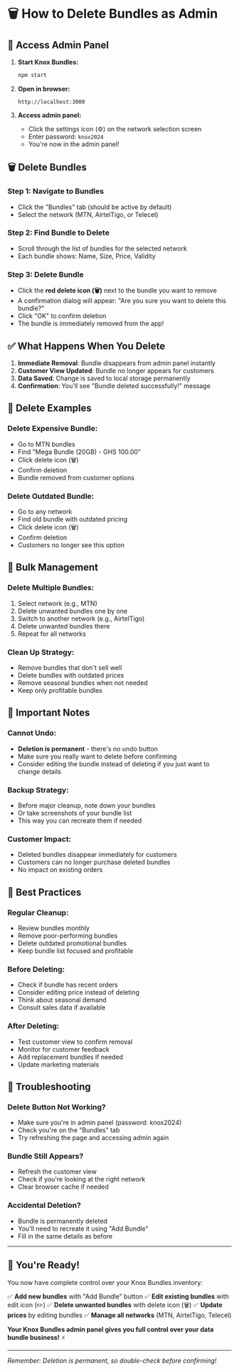 # 🗑️ How to Delete Bundles as Admin

## 🔧 Access Admin Panel

1. **Start Knox Bundles:**
   ```bash
   npm start
   ```

2. **Open in browser:**
   ```
   http://localhost:3000
   ```

3. **Access admin panel:**
   - Click the settings icon (⚙️) on the network selection screen
   - Enter password: `knox2024`
   - You're now in the admin panel!

## 🗑️ Delete Bundles

### Step 1: Navigate to Bundles
- Click the "Bundles" tab (should be active by default)
- Select the network (MTN, AirtelTigo, or Telecel)

### Step 2: Find Bundle to Delete
- Scroll through the list of bundles for the selected network
- Each bundle shows: Name, Size, Price, Validity

### Step 3: Delete Bundle
- Click the **red delete icon (🗑️)** next to the bundle you want to remove
- A confirmation dialog will appear: "Are you sure you want to delete this bundle?"
- Click "OK" to confirm deletion
- The bundle is immediately removed from the app!

## ✅ What Happens When You Delete

1. **Immediate Removal**: Bundle disappears from admin panel instantly
2. **Customer View Updated**: Bundle no longer appears for customers
3. **Data Saved**: Change is saved to local storage permanently
4. **Confirmation**: You'll see "Bundle deleted successfully!" message

## 🎯 Delete Examples

### Delete Expensive Bundle:
- Go to MTN bundles
- Find "Mega Bundle (20GB) - GHS 100.00"
- Click delete icon (🗑️)
- Confirm deletion
- Bundle removed from customer options

### Delete Outdated Bundle:
- Go to any network
- Find old bundle with outdated pricing
- Click delete icon (🗑️)
- Confirm deletion
- Customers no longer see this option

## 🔄 Bulk Management

### Delete Multiple Bundles:
1. Select network (e.g., MTN)
2. Delete unwanted bundles one by one
3. Switch to another network (e.g., AirtelTigo)
4. Delete unwanted bundles there
5. Repeat for all networks

### Clean Up Strategy:
- Remove bundles that don't sell well
- Delete bundles with outdated prices
- Remove seasonal bundles when not needed
- Keep only profitable bundles

## 🚨 Important Notes

### Cannot Undo:
- **Deletion is permanent** - there's no undo button
- Make sure you really want to delete before confirming
- Consider editing the bundle instead of deleting if you just want to change details

### Backup Strategy:
- Before major cleanup, note down your bundles
- Or take screenshots of your bundle list
- This way you can recreate them if needed

### Customer Impact:
- Deleted bundles disappear immediately for customers
- Customers can no longer purchase deleted bundles
- No impact on existing orders

## 🎯 Best Practices

### Regular Cleanup:
- Review bundles monthly
- Remove poor-performing bundles
- Delete outdated promotional bundles
- Keep bundle list focused and profitable

### Before Deleting:
- Check if bundle has recent orders
- Consider editing price instead of deleting
- Think about seasonal demand
- Consult sales data if available

### After Deleting:
- Test customer view to confirm removal
- Monitor for customer feedback
- Add replacement bundles if needed
- Update marketing materials

## 🔧 Troubleshooting

### Delete Button Not Working?
- Make sure you're in admin panel (password: knox2024)
- Check you're on the "Bundles" tab
- Try refreshing the page and accessing admin again

### Bundle Still Appears?
- Refresh the customer view
- Check if you're looking at the right network
- Clear browser cache if needed

### Accidental Deletion?
- Bundle is permanently deleted
- You'll need to recreate it using "Add Bundle"
- Fill in the same details as before

---

## 🎉 You're Ready!

You now have complete control over your Knox Bundles inventory:

✅ **Add new bundles** with "Add Bundle" button
✅ **Edit existing bundles** with edit icon (✏️)
✅ **Delete unwanted bundles** with delete icon (🗑️)
✅ **Update prices** by editing bundles
✅ **Manage all networks** (MTN, AirtelTigo, Telecel)

**Your Knox Bundles admin panel gives you full control over your data bundle business!** ⚡

---

*Remember: Deletion is permanent, so double-check before confirming!*